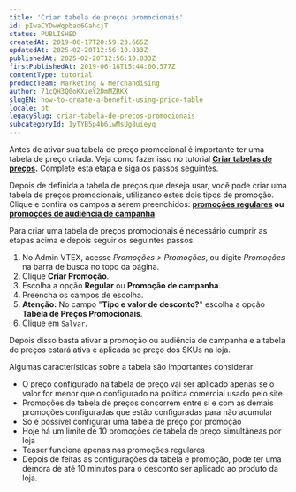 ```yaml
---
title: 'Criar tabela de preços promocionais'
id: pIwaCYDwWqpbao6GahcjT
status: PUBLISHED
createdAt: 2019-06-17T20:59:23.665Z
updatedAt: 2025-02-20T12:56:10.833Z
publishedAt: 2025-02-20T12:56:10.833Z
firstPublishedAt: 2019-06-18T15:44:00.577Z
contentType: tutorial
productTeam: Marketing & Merchandising
author: 71cQH3Q0oKXzeY2DmMZRKX
slugEN: how-to-create-a-benefit-using-price-table
locale: pt
legacySlug: criar-tabela-de-precos-promocionais
subcategoryId: 1yTYB5p4b6iwMsUg8uieyq
---
```


Antes de ativar sua tabela de preço promocional é importante ter uma tabela de preço criada. Veja como fazer isso no tutorial **[Criar tabelas de preços](/pt/tutorial/criar-tabelas-de-precos?locale=pt).** Complete esta etapa e siga os passos seguintes.

Depois de definida a tabela de preços que deseja usar, você pode criar uma tabela de preços promocionais, utilizando estes dois tipos de promoção. Clique e confira os campos a serem preenchidos:
 **[promoções regulares](/pt/tutorial/promocao-regular?locale=pt) ou [promoções de audiência de campanha](/pt/tutorial/promocao-de-campanha?locale=pt)**

Para criar uma tabela de preços promocionais é necessário cumprir as etapas acima e depois seguir os seguintes passos.

 1. No Admin VTEX, acesse *Promoções > Promoções*, ou digite *Promoções* na barra de busca no topo da página.
 2. Clique __Criar Promoção__.
 3. Escolha a opção __Regular__ ou __Promoção de campanha__.
 4. Preencha os campos de escolha.
 5. **Atenção:** No campo "**Tipo e valor de desconto?**" escolha a opção **Tabela de Preços Promocionais**.
 6. Clique em `Salvar`.

Depois disso basta ativar a promoção ou audiência de campanha e a tabela de preços estará ativa e aplicada ao preço dos SKUs na loja.

Algumas características sobre a tabela são importantes considerar:

-   O preço configurado na tabela de preço vai ser aplicado apenas se o valor for menor que o configurado na política comercial usado pelo site
-   Promoções de tabela de preços concorrem entre si e com as demais promoções configuradas que estão configuradas para não acumular
-   Só é possível configurar uma tabela de preço por promoção
-   Hoje há um limite de 10 promoções de tabela de preço simultâneas por loja
-   Teaser funciona apenas nas promoções regulares
-   Depois de feitas as configurações da tabela e promoção, pode ter uma demora de até 10 minutos para o desconto ser aplicado ao produto da loja.
